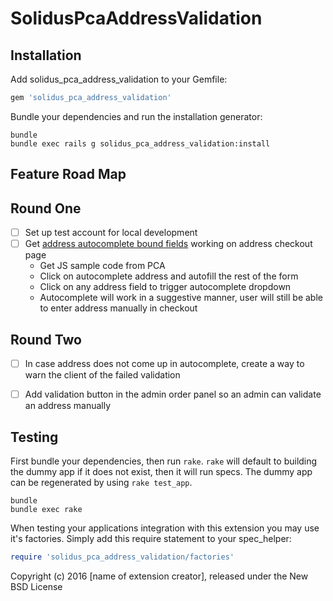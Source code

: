SolidusPcaAddressValidation
=====================


Installation
------------

Add solidus_pca_address_validation to your Gemfile:

```ruby
gem 'solidus_pca_address_validation'
```

Bundle your dependencies and run the installation generator:

```shell
bundle
bundle exec rails g solidus_pca_address_validation:install
```


Feature Road Map
-----------------

## Round One
- [ ] Set up test account for local development
- [ ] Get [address autocomplete bound fields](http://www.pcapredict.com/en-gb/address-validation/try-it-now/) working on address checkout page
  - Get JS sample code from PCA
  - Click on autocomplete address and autofill the rest of the form
  - Click on any address field to trigger autocomplete dropdown
  - Autocomplete will work in a suggestive manner, user will still be able to enter address manually in checkout

## Round Two
- [ ] In case address does not come up in autocomplete, create a way to warn the client of the failed validation
- [ ] Add validation button in the admin order panel so an admin can validate an address manually


Testing
-------

First bundle your dependencies, then run `rake`. `rake` will default to building the dummy app if it does not exist, then it will run specs. The dummy app can be regenerated by using `rake test_app`.

```shell
bundle
bundle exec rake
```

When testing your applications integration with this extension you may use it's factories.
Simply add this require statement to your spec_helper:

```ruby
require 'solidus_pca_address_validation/factories'
```

Copyright (c) 2016 [name of extension creator], released under the New BSD License
